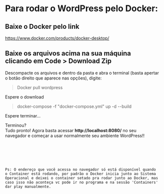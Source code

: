 # Para rodar o WordPress pelo Docker:

## Baixe o Docker pelo link
https://www.docker.com/products/docker-desktop/

## Baixe os arquivos acima na sua máquina clicando em Code > Download Zip

Descompacte os arquivos e dentro da pasta e abra o terminal (basta apertar o botão direito que aparece nas opções), digite:
> Docker pull wordpress

 Espere o download
 

> docker-compose -f "docker-compose.yml" up -d --build

Espere terminar... <br>

Terminou?<br>
Tudo pronto!
Agora basta acessar <strong>http://localhost:8080/</strong> no seu navegador e começar a usar normalmente seu ambiente WordPress!!


<br>
<br>
<br>
<br>

`Ps: O endereço que você acessa no navegador só está disponível quando o Container está rodando, por padrão o Docker inicia junto ao Sistema Operacional e deixei o container setado pra rodar junto ao Docker, mas caso isso não aconteça vc pode ir no programa e na sessão 'Containers' dar play manualmente.`
